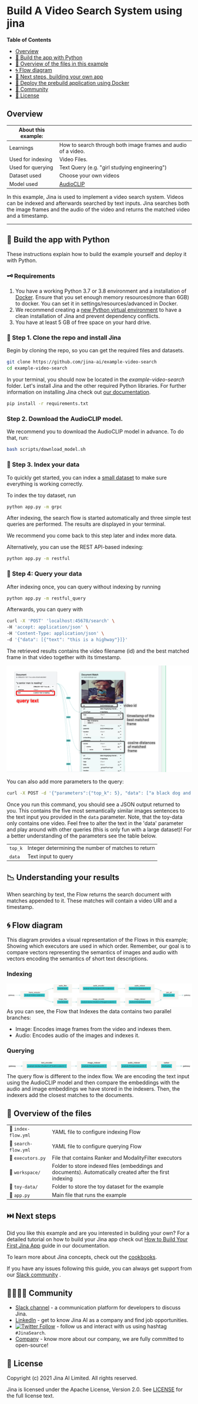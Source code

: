 # Build A Video Search System using jina

**Table of Contents**
- [Overview](#overview)
- [🐍 Build the app with Python](#-build-the-app-with-python)
- [🔮 Overview of the files in this example](#-overview-of-the-files-in-this-example)
- [🌀 Flow diagram](#-flow-diagram)
- [🔨 Next steps, building your own app](#-next-steps-building-your-own-app)
- [🐳 Deploy the prebuild application using Docker](#-deploy-the-prebuild-application-using-docker)
- [🙍 Community](#-community)
- [🦄 License](#-license)


## Overview
| About this example: |  |
| ------------- | ------------- |
| Learnings | How to search through both image frames and audio of a video. |
| Used for indexing | Video Files. |
| Used for querying | Text Query (e.g. "girl studying engineering") |
| Dataset used | Choose your own videos |
| Model used | [AudioCLIP](https://github.com/AndreyGuzhov/AudioCLIP) |

In this example, Jina is used to implement a video search system.
Videos can be indexed and afterwards searched by text inputs. 
Jina searches both the image frames and the audio of the video and returns
the matched video and a timestamp.

_____

## 🐍 Build the app with Python

These instructions explain how to build the example yourself and deploy it with Python.


### 🗝️ Requirements

1. You have a working Python 3.7 or 3.8 environment and a installation of [Docker](https://docs.docker.com/get-docker/). Ensure that you set enough memory resources(more than 6GB) to docker. You can set it in settings/resources/advanced in Docker.
2. We recommend creating a [new Python virtual environment](https://docs.python.org/3/tutorial/venv.html) to have a clean installation of Jina and prevent dependency conflicts.   
3. You have at least 5 GB of free space on your hard drive. 

### 👾 Step 1. Clone the repo and install Jina

Begin by cloning the repo, so you can get the required files and datasets.

```sh
git clone https://github.com/jina-ai/example-video-search
cd example-video-search
````
In your terminal, you should now be located in the *example-video-search* folder. Let's install Jina and the other required Python libraries. For further information on installing Jina check out [our documentation](https://docs.jina.ai/chapters/core/setup/).

```sh
pip install -r requirements.txt
```

### Step 2. Download the AudioCLIP model.
We recommend you to download the AudioCLIP model in advance.
To do that, run:
```bash
bash scripts/download_model.sh
```

### 🏃 Step 3. Index your data
To quickly get started, you can index a [small dataset](toy-data) to make sure everything is working correctly. 

To index the toy dataset, run
```bash
python app.py -m grpc
```
After indexing, the search flow is started automatically and three simple test queries are performed.
The results are displayed in your terminal.

We recommend you come back to this step later and index more data.

Alternatively, you can use the REST API-based indexing:
```bash
python app.py -m restful
```

### 🔎 Step 4: Query your data
After indexing once, you can query without indexing by running

```bash
python app.py -m restful_query
```

Afterwards, you can query with

```bash
curl -X 'POST' 'localhost:45678/search' \
-H 'accept: application/json' \
-H 'Content-Type: application/json' \
-d '{"data": [{"text": "this is a highway"}]}'
```

The retrieved results contains the video filename (id) and the best matched frame in that video together with its 
timestamp.

![](.github/matches.png)

You can also add more parameters to the query:
```sh
curl -X POST -d '{"parameters":{"top_k": 5}, "data": ["a black dog and a spotted dog are fighting"]}' -H 'accept: application/json' -H 'Content-Type: application/json' 'http://localhost:45678/search'
```

Once you run this command, you should see a JSON output returned to you. This contains the five most semantically similar images sentences to the text input you provided in the `data` parameter.
Note, that the toy-data only contains one video.
Feel free to alter the text in the 'data' parameter and play around with other queries (this is only fun with a large dataset)! For a better understanding of the parameters see the table below. 

|                      |                                                                                                                  |
| -------------------- | ---------------------------------------------------------------------------------------------------------------- |
| `top_k` | Integer determining the number of matches to return |
| `data` | Text input to query |

## 📉 Understanding your results
When searching by text, the Flow returns the search document with matches appended to it.
These matches will contain a video URI and a timestamp.

## 🌀 Flow diagram
This diagram provides a visual representation of the Flows in this example; Showing which executors are used in which order.
Remember, our goal is to compare vectors representing the semantics of images and audio with vectors encoding the semantics of short text descriptions.

### Indexing
![](.github/index-flow.png)  
As you can see, the Flow that Indexes the data contains two parallel branches: 
- Image: Encodes image frames from the video and indexes them.
- Audio: Encodes audio of the images and indexes it.

### Querying
![](.github/query-flow.png)  
The query flow is different to the index flow. We are encoding the text input using the AudioCLIP model and then
compare the embeddings with the audio and image embeddings we have stored in the indexers.
Then, the indexers add the closest matches to the documents.

## 🔮 Overview of the files

|                      |                                                                                                                  |
| -------------------- | ---------------------------------------------------------------------------------------------------------------- |
| 📃 `index-flow.yml`  | YAML file to configure indexing Flow |
| 📃 `search-flow.yml` | YAML file to configure querying Flow |
| 📃 `executors.py`    | File that contains Ranker and ModalityFilter executors  |
| 📂 `workspace/`      | Folder to store indexed files (embeddings and documents). Automatically created after the first indexing   |
| 📂 `toy-data/`       | Folder to store the toy dataset for the example  |
| 📃 `app.py`          | Main file that runs the example  |


## ⏭️ Next steps

Did you like this example and are you interested in building your own? For a detailed tutorial on how to build your Jina app check out [How to Build Your First Jina App](https://docs.jina.ai/chapters/my_first_jina_app/#how-to-build-your-first-jina-app) guide in our documentation.  

To learn more about Jina concepts, check out the [cookbooks](https://github.com/jina-ai/jina/tree/master/.github/2.0/cookbooks).  

If you have any issues following this guide, you can always get support from our [Slack community](https://slack.jina.ai) .

## 👩‍👩‍👧‍👦 Community

- [Slack channel](https://slack.jina.ai) - a communication platform for developers to discuss Jina.
- [LinkedIn](https://www.linkedin.com/company/jinaai/) - get to know Jina AI as a company and find job opportunities.
- [![Twitter Follow](https://img.shields.io/twitter/follow/JinaAI_?label=Follow%20%40JinaAI_&style=social)](https://twitter.com/JinaAI_) - follow us and interact with us using hashtag `#JinaSearch`.  
- [Company](https://jina.ai) - know more about our company, we are fully committed to open-source!

## 🦄 License

Copyright (c) 2021 Jina AI Limited. All rights reserved.

Jina is licensed under the Apache License, Version 2.0. See [LICENSE](https://github.com/jina-ai/jina/blob/master/LICENSE) for the full license text.
